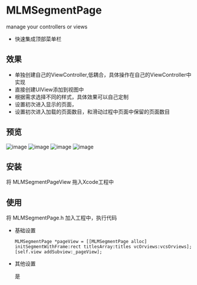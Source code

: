 # MLMSegmentPage
manage your controllers or views

* 快速集成顶部菜单栏

## 效果
 * 单独创建自己的ViewController,低耦合，具体操作在自己的ViewController中实现
 * 直接创建UIView添加到视图中
 * 根据需求选择不同的样式，具体效果可以自己定制
 * 设置初次进入显示的页面，
 * 设置初次进入加载的页面数目，和滑动过程中页面中保留的页面数目

## 预览

![image](https://github.com/MengLiMing/MLMSegmentPage/blob/master/default.gif)
![image](https://github.com/MengLiMing/MLMSegmentPage/blob/master/line.gif)
![image](https://github.com/MengLiMing/MLMSegmentPage/blob/master/arrow.gif)
![image](https://github.com/MengLiMing/MLMSegmentPage/blob/master/slide.gif)

## 安装

将 MLMSegmentPageView 拖入Xcode工程中

## 使用
将 MLMSegmentPage.h 加入工程中，执行代码

* 基础设置

      MLMSegmentPage *pageView = [[MLMSegmentPage alloc] initSegmentWithFrame:rect titlesArray:titles vcOrviews:vcsOrviews];
      [self.view addSubview:_pageView];
        
* 其他设置

    是
